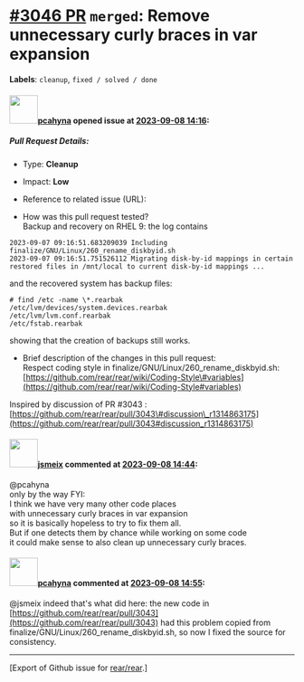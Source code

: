 [\#3046 PR](https://github.com/rear/rear/pull/3046) `merged`: Remove unnecessary curly braces in var expansion
==============================================================================================================

**Labels**: `cleanup`, `fixed / solved / done`

#### <img src="https://avatars.githubusercontent.com/u/26300485?u=9105d243bc9f7ade463a3e52e8dd13fa67837158&v=4" width="50">[pcahyna](https://github.com/pcahyna) opened issue at [2023-09-08 14:16](https://github.com/rear/rear/pull/3046):

##### Pull Request Details:

-   Type: **Cleanup**

-   Impact: **Low**

-   Reference to related issue (URL):

-   How was this pull request tested?  
    Backup and recovery on RHEL 9: the log contains

<!-- -->

    2023-09-07 09:16:51.683209039 Including finalize/GNU/Linux/260_rename_diskbyid.sh
    2023-09-07 09:16:51.751526112 Migrating disk-by-id mappings in certain restored files in /mnt/local to current disk-by-id mappings ...

and the recovered system has backup files:

    # find /etc -name \*.rearbak
    /etc/lvm/devices/system.devices.rearbak
    /etc/lvm/lvm.conf.rearbak
    /etc/fstab.rearbak

showing that the creation of backups still works.

-   Brief description of the changes in this pull request:  
    Respect coding style in finalize/GNU/Linux/260\_rename\_diskbyid.sh:
    [https://github.com/rear/rear/wiki/Coding-Style\#variables](https://github.com/rear/rear/wiki/Coding-Style#variables)

Inspired by discussion of PR \#3043 :
[https://github.com/rear/rear/pull/3043\#discussion\_r1314863175](https://github.com/rear/rear/pull/3043#discussion_r1314863175)

#### <img src="https://avatars.githubusercontent.com/u/1788608?u=925fc54e2ce01551392622446ece427f51e2f0ce&v=4" width="50">[jsmeix](https://github.com/jsmeix) commented at [2023-09-08 14:44](https://github.com/rear/rear/pull/3046#issuecomment-1711787362):

@pcahyna  
only by the way FYI:  
I think we have very many other code places  
with unnecessary curly braces in var expansion  
so it is basically hopeless to try to fix them all.  
But if one detects them by chance while working on some code  
it could make sense to also clean up unnecessary curly braces.

#### <img src="https://avatars.githubusercontent.com/u/26300485?u=9105d243bc9f7ade463a3e52e8dd13fa67837158&v=4" width="50">[pcahyna](https://github.com/pcahyna) commented at [2023-09-08 14:55](https://github.com/rear/rear/pull/3046#issuecomment-1711802597):

@jsmeix indeed that's what did here: the new code in
[https://github.com/rear/rear/pull/3043](https://github.com/rear/rear/pull/3043)
had this problem copied from
finalize/GNU/Linux/260\_rename\_diskbyid.sh, so now I fixed the source
for consistency.

------------------------------------------------------------------------

\[Export of Github issue for
[rear/rear](https://github.com/rear/rear).\]
